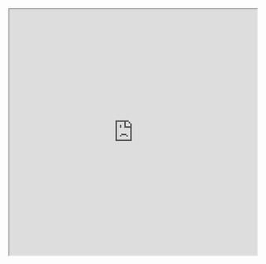 <iframe
  id="ruc"
  title="ruc"
  width="100%"
  height="500px"
  src="https://ruc.zya.me">
</iframe>
